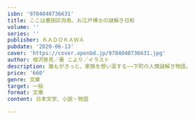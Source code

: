 ```yaml
---
isbn: '9784040736631'
title: ここは墨田区向島、お江戸博士の謎解き日和
volume: ''
series: ''
publisher: ＫＡＤＯＫＡＷＡ
pubdate: '2020-06-13'
cover: 'https://cover.openbd.jp/9784040736631.jpg'
author: 相沢泉見／著 こより／イラスト
description: 誰もがきっと、家族を想い涙する――下町の人情謎解き物語。
price: '660'
genre: 文庫
target: 一般
format: 文庫
content: 日本文学、小説・物語

---
```

